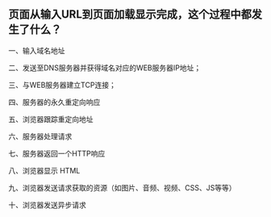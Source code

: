 ## 页面从输入URL到页面加载显示完成，这个过程中都发生了什么？

一、输入域名地址

二、发送至DNS服务器并获得域名对应的WEB服务器IP地址；

三、与WEB服务器建立TCP连接；

四、服务器的永久重定向响应

五、浏览器跟踪重定向地址

六、服务器处理请求

七、服务器返回一个HTTP响应

八、浏览器显示 HTML

九、浏览器发送请求获取的资源（如图片、音频、视频、CSS、JS等等）

十、浏览器发送异步请求

